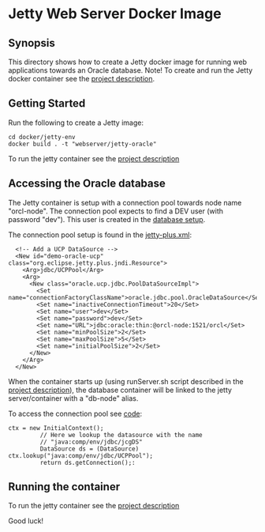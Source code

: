 # Jetty Web Server Docker Image

## Synopsis

This directory shows how to create a Jetty docker image for running web applications towards an Oracle database.
Note! To create and run the Jetty docker container see the [project description](../../../..).

## Getting Started

Run the following to create a Jetty image:

```
cd docker/jetty-env
docker build . -t "webserver/jetty-oracle"
```
To run the jetty container see the [project description](../../../..)

## Accessing the Oracle database

The Jetty container is setup with a connection pool towards node name "orcl-node".
The connection pool expects to find a DEV user (with password "dev"). This user is created in the [database setup](../db-env).

The connection pool setup is found in the [jetty-plus.xml](source/jetty-plus.xml):

```
  <!-- Add a UCP DataSource -->
  <New id="demo-oracle-ucp" class="org.eclipse.jetty.plus.jndi.Resource">
    <Arg>jdbc/UCPPool</Arg>
    <Arg>
      <New class="oracle.ucp.jdbc.PoolDataSourceImpl">
        <Set name="connectionFactoryClassName">oracle.jdbc.pool.OracleDataSource</Set>
        <Set name="inactiveConnectionTimeout">20</Set>
        <Set name="user">dev</Set>
        <Set name="password">dev</Set>
        <Set name="URL">jdbc:oracle:thin:@orcl-node:1521/orcl</Set>
        <Set name="minPoolSize">2</Set>
        <Set name="maxPoolSize">5</Set>
        <Set name="initialPoolSize">2</Set>
      </New>
    </Arg>
  </New>
``` 
When the container starts up (using runServer.sh script described in the  [project description](../../../..)), the database container will be linked to the jetty server/container with a "db-node" alias.

To access the connection pool see [code](../../src/main/java/no/rightcloud/demo/author/db/DatabaseUtil.java):

``` 
ctx = new InitialContext();
         // Here we lookup the datasource with the name
         // "java:comp/env/jdbc/jcgDS"
         DataSource ds = (DataSource) ctx.lookup("java:comp/env/jdbc/UCPPool");
         return ds.getConnection();:
```
## Running the container

To run the jetty container see the [project description](../../../..)

Good luck!




